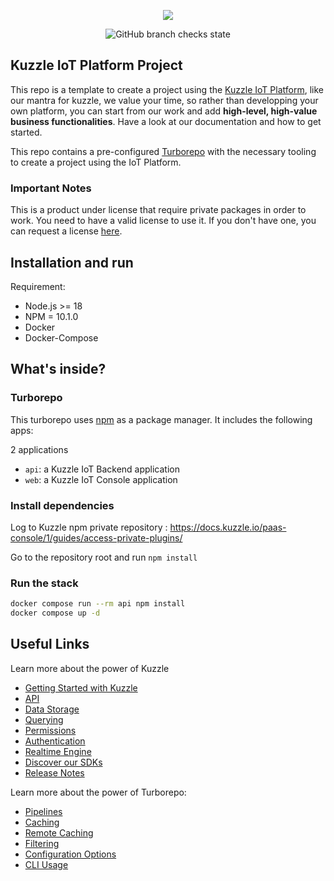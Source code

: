 <p align="center">
  <img src="https://user-images.githubusercontent.com/7868838/103797784-32337580-5049-11eb-8917-3fcf4487644c.png"/>
</p>
<p align="center">
  <img alt="GitHub branch checks state" src="https://img.shields.io/github/checks-status/kuzzleio/template-kiotp-project/master">
</p>

## Kuzzle IoT Platform Project

This repo is a template to create a project using the [Kuzzle IoT Platform](https://docs.kuzzle.io/iot-backend/3/concepts/architecture/), like our mantra for kuzzle, we value your time, so rather than developping your own platform, you can start from our work and add **high-level, high-value business functionalities**. Have a look at our documentation and how to get started.

This repo contains a pre-configured [Turborepo](https://turborepo.org/) with the necessary tooling to create a project using the IoT Platform.


### Important Notes

This is a product under license that require private packages in order to work. You need to have a valid license to use it. If you don't have one, you can request a license [here](https://kuzzle.io/contact-kuzzle-team-to-deliver-projects-faster/).

## Installation and run

Requirement:
 - Node.js >= 18
 - NPM = 10.1.0
 - Docker
 - Docker-Compose

## What's inside?

### Turborepo

This turborepo uses [npm](https://www.npmjs.com/) as a package manager. It includes the following apps:

2 applications
- `api`: a Kuzzle IoT Backend application
- `web`: a Kuzzle IoT Console application

### Install dependencies

Log to Kuzzle npm private repository : https://docs.kuzzle.io/paas-console/1/guides/access-private-plugins/

Go to the repository root and run `npm install`

### Run the stack

```bash
docker compose run --rm api npm install
docker compose up -d
```

## Useful Links

Learn more about the power of Kuzzle

* [Getting Started with Kuzzle](https://docs.kuzzle.io/core/2/guides/getting-started/run-kuzzle/)
* [API](https://docs.kuzzle.io/core/2/guides/main-concepts/api/)
* [Data Storage](https://docs.kuzzle.io/core/2/guides/main-concepts/data-storage/)
* [Querying](https://docs.kuzzle.io/core/2/guides/main-concepts/querying/)
* [Permissions](https://docs.kuzzle.io/core/2/guides/main-concepts/permissions/)
* [Authentication](https://docs.kuzzle.io/core/2/guides/main-concepts/authentication/)
* [Realtime Engine](https://docs.kuzzle.io/core/2/guides/main-concepts/realtime-engine/)
* [Discover our SDKs](https://docs.kuzzle.io/sdk/v2.html)
* [Release Notes](https://github.com/kuzzleio/kuzzle/releases)

Learn more about the power of Turborepo:

* [Pipelines](https://turbo.build/repo/docs/core-concepts/monorepos/running-tasks)
* [Caching](https://turbo.build/repo/docs/core-concepts/caching)
* [Remote Caching](https://turbo.build/repo/docs/core-concepts/remote-caching)
* [Filtering](https://turbo.build/repo/docs/core-concepts/monorepos/filtering)
* [Configuration Options](https://turbo.build/repo/docs/reference/configuration)
* [CLI Usage](https://turbo.build/repo/docs/reference/command-line-reference)
